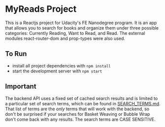 # MyReads Project
This is a Reactjs project for Udacity's FE Nanodegree program. It is an app that allows you to search for books and organize them under three possible categories: Currently Reading, Want to Read, and Read.  The external modules react-router-dom and prop-types were also used.

## To Run
* install all project dependencies with `npm install`
* start the development server with `npm start`

## Important
The backend API uses a fixed set of cached search results and is limited to a particular set of search terms, which can be found in [SEARCH_TERMS.md](SEARCH_TERMS.md). That list of terms are the _only_ terms that will work with the backend, so don't be surprised if your searches for Basket Weaving or Bubble Wrap don't come back with any results.  The search terms are CASE SENSITIVE.
